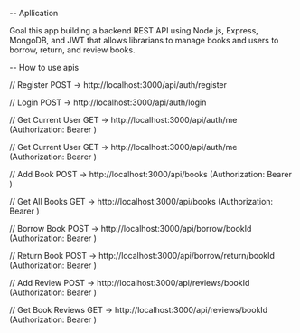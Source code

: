 -- Apllication

Goal this app building a backend REST API using Node.js, Express, MongoDB, and JWT that allows librarians to manage books and users to borrow, return, and review books.

-- How to use apis

// Register
POST -> http://localhost:3000/api/auth/register

// Login
POST -> http://localhost:3000/api/auth/login

// Get Current User
GET -> http://localhost:3000/api/auth/me (Authorization: Bearer <token>)

// Get Current User
GET -> http://localhost:3000/api/auth/me (Authorization: Bearer <admin-token>)

// Add Book
POST -> http://localhost:3000/api/books (Authorization: Bearer <admin-token>)

// Get All Books
GET -> http://localhost:3000/api/books (Authorization: Bearer <token>)

// Borrow Book
POST -> http://localhost:3000/api/borrow/bookId (Authorization: Bearer <token>)

// Return Book
POST -> http://localhost:3000/api/borrow/return/bookId (Authorization: Bearer <token>)

// Add Review
POST -> http://localhost:3000/api/reviews/bookId (Authorization: Bearer <token>)

// Get Book Reviews
GET -> http://localhost:3000/api/reviews/bookId (Authorization: Bearer <token>)
